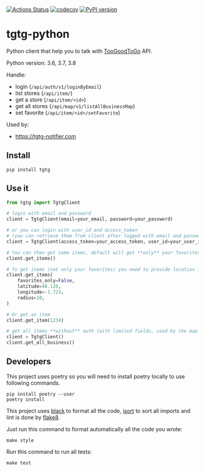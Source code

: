 [![Actions Status](https://github.com/ahivert/tgtg-python/workflows/CI/badge.svg)](https://github.com/ahivert/tgtg-python/actions)
[![codecov](https://codecov.io/gh/ahivert/tgtg-python/branch/master/graph/badge.svg)](https://codecov.io/gh/ahivert/tgtg-python)
[![PyPI version](https://img.shields.io/pypi/v/tgtg?color=blue)](https://pypi.org/project/tgtg/)

# tgtg-python

Python client that help you to talk with [TooGoodToGo](https://toogoodtogo.com) API.

Python version: 3.6, 3.7, 3.8

Handle:
- login (`/api/auth/v1/loginByEmail`)
- list stores (`/api/item/`)
- get a store (`/api/item/<id>`)
- get all stores (`/api/map/v1/listAllBusinessMap`)
- set favorite (`/api/item/<id>/setFavorite`)

Used by:
- https://tgtg-notifier.com

## Install

```
pip install tgtg
```

## Use it

```python
from tgtg import TgtgClient

# login with email and password
client = TgtgClient(email=your_email, password=your_password)

# or you can login with user_id and access_token
# (you can retrieve them from client after logged with email and password)
client = TgtgClient(access_token=your_access_token, user_id=your_user_id)

# You can then get some items, default will get **only** your favorites
client.get_items()

# To get items (not only your favorites) you need to provide location informations
client.get_items(
    favorites_only=False,
    latitude=48.126,
    longitude=-1.723,
    radius=10,
)

# Or get an item
client.get_item(1234)

# get all items **without** auth (with limited fields, used by the map in the app)
client = TgtgClient()
client.get_all_business()

```

## Developers

This project uses poetry so you will need to install poetry locally to use following
commands.
```
pip install poetry --user
poetry install
```

This project uses [black](https://github.com/psf/black) to format all the code,
[isort](https://github.com/timothycrosley/isort) to sort all imports and
lint is done by [flake8](https://github.com/PyCQA/flake8).

Just run this command to format automatically all the code you wrote:
```
make style
```

Run this command to run all tests:
```
make test
```
